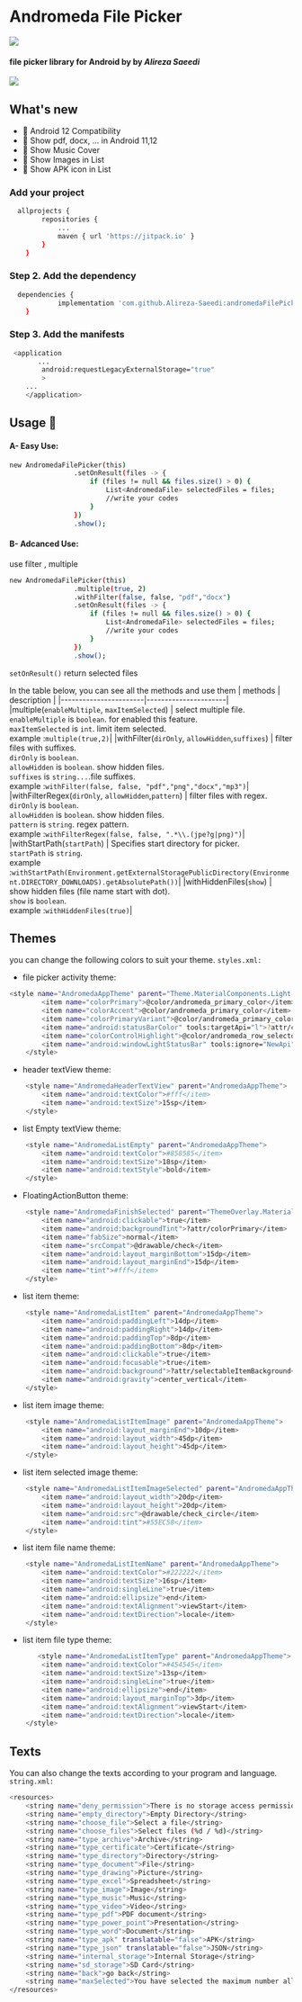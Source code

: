 # Andromeda File Picker

![](https://img.shields.io/badge/Platform-Android-brightgreen.svg)

#### file picker library for Android by by _Alireza Saeedi_

![](video/pickFile.gif)

## What's new

- 🎉 Android 12 Compatibility
- 📄 Show pdf, docx, ... in Android 11,12
- 🎵 Show Music Cover
- 📌 Show Images in List
- 📌 Show APK icon in List

### Add your project

```bash
  allprojects {
		repositories {
			...
			maven { url 'https://jitpack.io' }
		}
	}
```

### Step 2. Add the dependency

```bash
  dependencies {
	        implementation 'com.github.Alireza-Saeedi:andromedaFilePicker:1.1.0'
	}
```

### Step 3. Add the manifests

```bash
 <application
       ...
        android:requestLegacyExternalStorage="true"
        >
    ...
    </application>
```

## Usage 📑

#### A- Easy Use:

```bash
new AndromedaFilePicker(this)
                .setOnResult(files -> {
                    if (files != null && files.size() > 0) {
                        List<AndromedaFile> selectedFiles = files;
                        //write your codes
                    }
                })
                .show();
```

#### B- Adcanced Use:

use filter , multiple

```bash
new AndromedaFilePicker(this)
                .multiple(true, 2)
                .withFilter(false, false, "pdf","docx")
                .setOnResult(files -> {
                    if (files != null && files.size() > 0) {
                        List<AndromedaFile> selectedFiles = files;
                        //write your codes
                    }
                })
                .show();
```

`setOnResult()` return selected files

In the table below, you can see all the methods and use them 
| methods | description |
|-----------------------|----------------------|
|multiple(`enableMultiple`, `maxItemSelected`) | select multiple file. <br>`enableMultiple` is `boolean`. for enabled this feature.<br>`maxItemSelected` is `int`. limit item selected.<br>example :`multiple(true,2)`|
|withFilter(`dirOnly`, `allowHidden`,`suffixes`) | filter files with suffixes. <br>`dirOnly` is `boolean`.<br>`allowHidden` is `boolean`. show hidden files.<br>`suffixes` is `string...`.file suffixes.<br>example :`withFilter(false, false, "pdf","png","docx","mp3")`|
|withFilterRegex(`dirOnly`, `allowHidden`,`pattern`) | filter files with regex. <br>`dirOnly` is `boolean`.<br>`allowHidden` is `boolean`. show hidden files.<br>`pattern` is `string`. regex pattern.<br>example :`withFilterRegex(false, false, ".*\\.(jpe?g|png)")`| 
|withStartPath(`startPath`) | Specifies start directory for picker. <br>`startPath` is `string`.<br> example :`withStartPath(Environment.getExternalStoragePublicDirectory(Environment.DIRECTORY_DOWNLOADS).getAbsolutePath())`|
|withHiddenFiles(`show`) | show hidden files (file name start with dot). <br>`show` is `boolean`.<br>example :`withHiddenFiles(true)`|

## Themes

you can change the following colors to suit your theme. `styles.xml:`

- file picker activity theme:

```bash
<style name="AndromedaAppTheme" parent="Theme.MaterialComponents.Light.NoActionBar">
        <item name="colorPrimary">@color/andromeda_primary_color</item>
        <item name="colorAccent">@color/andromeda_primary_color</item>
        <item name="colorPrimaryVariant">@color/andromeda_primary_color</item>
        <item name="android:statusBarColor" tools:targetApi="l">?attr/colorPrimaryVariant</item>
        <item name="colorControlHighlight">@color/andromeda_row_selector</item>
        <item name="android:windowLightStatusBar" tools:ignore="NewApi">false</item>
    </style>
```

- header textView theme:

```bash
    <style name="AndromedaHeaderTextView" parent="AndromedaAppTheme">
        <item name="android:textColor">#fff</item>
        <item name="android:textSize">15sp</item>
    </style>
```

- list Empty textView theme:

```bash
    <style name="AndromedaListEmpty" parent="AndromedaAppTheme">
        <item name="android:textColor">#858585</item>
        <item name="android:textSize">18sp</item>
        <item name="android:textStyle">bold</item>
    </style>
```

- FloatingActionButton theme:

```bash
    <style name="AndromedaFinishSelected" parent="ThemeOverlay.Material3.FloatingActionButton.Primary">
        <item name="android:clickable">true</item>
        <item name="android:backgroundTint">?attr/colorPrimary</item>
        <item name="fabSize">normal</item>
        <item name="srcCompat">@drawable/check</item>
        <item name="android:layout_marginBottom">15dp</item>
        <item name="android:layout_marginEnd">15dp</item>
        <item name="tint">#fff</item>
    </style>
```

- list item theme:

```bash
    <style name="AndromedaListItem" parent="AndromedaAppTheme">
        <item name="android:paddingLeft">14dp</item>
        <item name="android:paddingRight">14dp</item>
        <item name="android:paddingTop">8dp</item>
        <item name="android:paddingBottom">8dp</item>
        <item name="android:clickable">true</item>
        <item name="android:focusable">true</item>
        <item name="android:background">?attr/selectableItemBackground</item>
        <item name="android:gravity">center_vertical</item>
    </style>
```

- list item image theme:

```bash
    <style name="AndromedaListItemImage" parent="AndromedaAppTheme">
        <item name="android:layout_marginEnd">10dp</item>
        <item name="android:layout_width">45dp</item>
        <item name="android:layout_height">45dp</item>
    </style>
```

- list item selected image theme:

```bash
    <style name="AndromedaListItemImageSelected" parent="AndromedaAppTheme">
        <item name="android:layout_width">20dp</item>
        <item name="android:layout_height">20dp</item>
        <item name="android:src">@drawable/check_circle</item>
        <item name="android:tint">#55EC58</item>
    </style>
```

- list item file name theme:

```bash
    <style name="AndromedaListItemName" parent="AndromedaAppTheme">
        <item name="android:textColor">#222222</item>
        <item name="android:textSize">16sp</item>
        <item name="android:singleLine">true</item>
        <item name="android:ellipsize">end</item>
        <item name="android:textAlignment">viewStart</item>
        <item name="android:textDirection">locale</item>
    </style>
```

- list item file type theme:

```bash
       <style name="AndromedaListItemType" parent="AndromedaAppTheme">
        <item name="android:textColor">#454545</item>
        <item name="android:textSize">13sp</item>
        <item name="android:singleLine">true</item>
        <item name="android:ellipsize">end</item>
        <item name="android:layout_marginTop">3dp</item>
        <item name="android:textAlignment">viewStart</item>
        <item name="android:textDirection">locale</item>
    </style>
```

## Texts

You can also change the texts according to your program and language. `string.xml:`

```bash
<resources>
    <string name="deny_permission">There is no storage access permission</string>
    <string name="empty_directory">Empty Directory</string>
    <string name="choose_file">Select a file</string>
    <string name="choose_files">Select files (%d / %d)</string>
    <string name="type_archive">Archive</string>
    <string name="type_certificate">Certificate</string>
    <string name="type_directory">Directory</string>
    <string name="type_document">File</string>
    <string name="type_drawing">Picture</string>
    <string name="type_excel">Spreadsheet</string>
    <string name="type_image">Image</string>
    <string name="type_music">Music</string>
    <string name="type_video">Video</string>
    <string name="type_pdf">PDF document</string>
    <string name="type_power_point">Presentation</string>
    <string name="type_word">Document</string>
    <string name="type_apk" translatable="false">APK</string>
    <string name="type_json" translatable="false">JSON</string>
    <string name="internal_storage">Internal Storage</string>
    <string name="sd_storage">SD Card</string>
    <string name="back">go back</string>
    <string name="maxSelected">You have selected the maximum number allowed.</string>
</resources>
```
